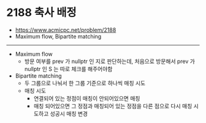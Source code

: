 # 2188 축사 배정

- https://www.acmicpc.net/problem/2188
- Maximum flow, Bipartite matching
---
- Maximum flow
    - 방문 여부를 prev 가 nullptr 인 지로 판단하는데, 처음으로 방문해서 prev 가 nullptr 인 S 는 따로 체크를 해주어야함
- Bipartite matching
    - 두 그룹으로 나눠서 한 그룹 기준으로 하나씩 매칭 시도
    - 매칭 시도
        - 연결되어 있는 정점이 매칭이 안되어있으면 매칭
        - 매칭 되어있으면 그 정점과 매칭되어 있는 정점을 다른 점으로 다시 매칭 시도하고 성공시 매칭 변경
